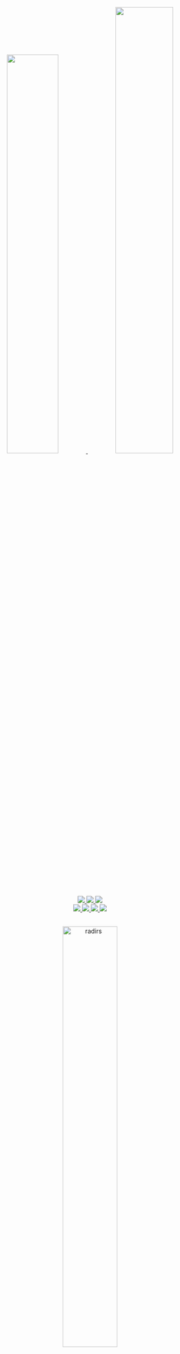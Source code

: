 <p align="center">
  <a href="https://github.com/RadiRS">
    <img width="48.2%" src="https://github-readme-stats.vercel.app/api?username=RadiRS&show_icons=true&theme=dark&hide_border=true&icon_color=f2d0a4" />
    <img width="51%" src="https://github-readme-streak-stats.herokuapp.com?user=RadiRS&theme=dark&hide_border=true&ring=F2D0A4&fire=F2D0A4&currStreakLabel=F2D0A4" />
  </a>
</p>

<br/>

<a href="https://github.com/RadiRS">
  <div align="center">
    <img src="https://img.shields.io/badge/-Javascript-000?style=for-the-badge&logo=javascript&color=151515&logoColor=000&labelColor=f2d0a4">
    <img src="https://img.shields.io/badge/-Typescript-000?style=for-the-badge&logo=typescript&color=151515&logoColor=000&labelColor=f2d0a4">
    <img src="https://img.shields.io/badge/-Dart-000?style=for-the-badge&logo=dart&color=151515&logoColor=000&labelColor=f2d0a4">
  </div>
  <div align="center">
    <img src="https://img.shields.io/badge/-React-000?style=for-the-badge&logo=react&color=151515&logoColor=000&labelColor=f2d0a4">
    <img src="https://img.shields.io/badge/-ReactNative-000?style=for-the-badge&logo=react&color=151515&logoColor=000&labelColor=f2d0a4">
    <img src="https://img.shields.io/badge/-Next.js-000?style=for-the-badge&logo=next.js&color=151515&logoColor=000&labelColor=f2d0a4">
    <img src="https://img.shields.io/badge/-Flutter-000?style=for-the-badge&logo=flutter&color=151515&logoColor=000&labelColor=f2d0a4">
  </div>
</a>

<br/>

<p align="center">
  <a href="https://github.com/RadiRS">
    <img  width="49.5%" src="https://github-readme-stats.vercel.app/api/top-langs?username=radirs&show_icons=true&locale=en&layout=compact&theme=dark&hide_border=true" alt="radirs" />
  </a>
</p>

<br/>

[![Radi Trips' Activity Graph](https://github-readme-activity-graph.vercel.app/graph?username=radirs&bg_color=151515&color=ffffff&line=f2d0a4&point=f2d0a4&area=true&hide_border=true)](https://paceprogrammer.com)

